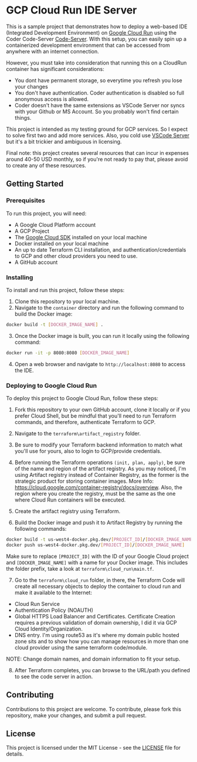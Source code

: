 # GCP Cloud Run IDE Server

This is a sample project that demonstrates how to deploy a web-based IDE (Integrated Development Environment) on [Google Cloud Run](https://cloud.google.com/run) using the Coder Code-Server [Code-Server](https://github.com/coder/code-server). With this setup, you can easily spin up a containerized development environment that can be accessed from anywhere with an internet connection.

However, you must take into consideration that running this on a CloudRun container has significant considerations:

- You dont have permanent storage, so everytime you refresh you lose your changes
- You don't have authentication. Coder authentication is disabled so full anonymous access is allowed.
- Coder doesn't have the same extensions as VSCode Server nor syncs with your Github or MS Account. So you probably won't find certain things.

This project is intended as my testing ground for GCP services. So I expect to solve first two and add more services. Also, you cold use [VSCode Server](https://code.visualstudio.com/docs/remote/vscode-server) but it's a bit trickier and ambiguous in licensing.

Final note: this project creates several resources that can incur in expenses around 40-50 USD monthly, so if you're not ready to pay that, please avoid to create any of these resources.

## Getting Started

### Prerequisites

To run this project, you will need:

- A Google Cloud Platform account
- A GCP Project
- The [Google Cloud SDK](https://cloud.google.com/sdk/docs/install) installed on your local machine
- Docker installed on your local machine
- An up to date Terraform CLI installation, and authentication/credentials to GCP and other cloud providers you need to use.
- A GitHub account

### Installing

To install and run this project, follow these steps:

1. Clone this repository to your local machine.
2. Navigate to the `container` directory and run the following command to build the Docker image:

```bash
docker build -t [DOCKER_IMAGE_NAME] .
```

3. Once the Docker image is built, you can run it locally using the following command:

```bash
docker run -it -p 8080:8080 [DOCKER_IMAGE_NAME]
```

4. Open a web browser and navigate to `http://localhost:8080` to access the IDE.

### Deploying to Google Cloud Run

To deploy this project to Google Cloud Run, follow these steps:

1. Fork this repository to your own GitHub account, clone it locally or if you prefer Cloud Shell, but be mindful that you'll need to run Terraform commands, and therefore, authenticate Terraform to GCP.

2. Navigate to the `terraform\artifact_registry` folder.

3. Be sure to modify your Terraform backend information to match what you'll use for yours, also to login to GCP/provide credentials.

4. Before running the Terraform operations `(init, plan, apply)`, be sure of the name and region of the artifact registry. As you may noticed, I'm using Artifact registry instead of Container Registry, as the former is the strategic product for storing container images. More Info: <https://cloud.google.com/container-registry/docs/overview>. Also, the region where you create the registry, must be the same as the one where Cloud Run containers will be executed.

5. Create the artifact registry using Terraform.

6. Build the Docker image and push it to Artifact Registry by running the following commands:

```bash
docker build -t us-west4-docker.pkg.dev/[PROJECT_ID]/[DOCKER_IMAGE_NAME] . # Be sure that region,project-id and image name you gave matches
docker push us-west4-docker.pkg.dev/[PROJECT_ID]/[DOCKER_IMAGE_NAME]
```

Make sure to replace `[PROJECT_ID]` with the ID of your Google Cloud project and `[DOCKER_IMAGE_NAME]` with a name for your Docker image. This includes the folder prefix, take a look at `terraform\cloud_run\main.tf`.

7. Go to the `terraform\cloud_run` folder, in there, the Terraform Code will create all necessary objects to deploy the container to cloud run and make it available to the Internet:

- Cloud Run Service
- Authentication Policy (NOAUTH)
- Global HTTPS Load Balancer and Certificates. Certificate Creation requires a previous validation of domain ownership, I did it via GCP Cloud Identity/Organization.
- DNS entry. I'm using route53 as it's where my domain public hosted zone sits and to show how you can manage resources in more than one cloud provider using the same terraform code/module.

NOTE: Change domain names, and domain information to fit your setup.

8. After Terraform completes, you can browse to the URL/path you defined to see the code server in action.

## Contributing

Contributions to this project are welcome. To contribute, please fork this repository, make your changes, and submit a pull request.

## License

This project is licensed under the MIT License - see the [LICENSE](LICENSE) file for details.
